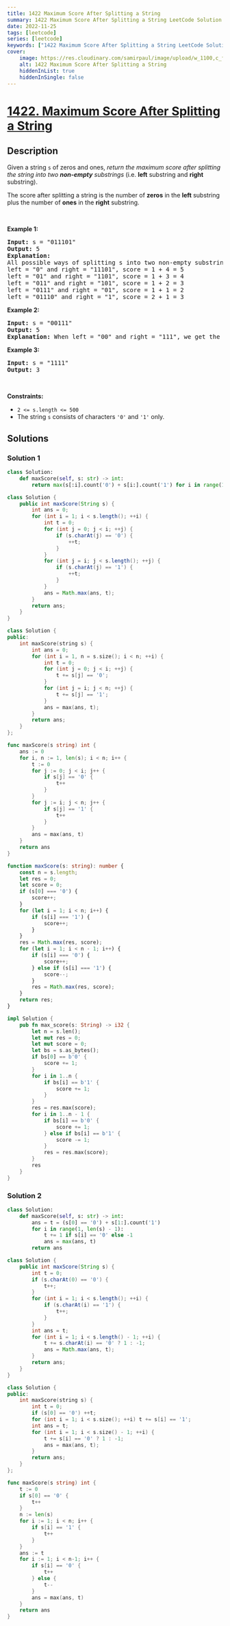 ```yaml
---
title: 1422 Maximum Score After Splitting a String
summary: 1422 Maximum Score After Splitting a String LeetCode Solution Explained
date: 2022-11-25
tags: [leetcode]
series: [leetcode]
keywords: ["1422 Maximum Score After Splitting a String LeetCode Solution Explained in all languages", "1422 Maximum Score After Splitting a String", "LeetCode", "leetcode solution in Python3 C++ Java Go PHP Ruby Swift TypeScript Rust C# JavaScript C", "GeeksforGeeks", "InterviewBit", "Coding Ninjas", "HackerRank", "HackerEarth", "CodeChef", "TopCoder", "AlgoExpert", "freeCodeCamp", "Codeforces", "GitHub", "AtCoder", "Samir Paul"]
cover:
    image: https://res.cloudinary.com/samirpaul/image/upload/w_1100,c_fit,co_rgb:FFFFFF,l_text:Arial_75_bold:1422 Maximum Score After Splitting a String - Solution Explained/problem-solving.webp
    alt: 1422 Maximum Score After Splitting a String
    hiddenInList: true
    hiddenInSingle: false
---
```



# [1422. Maximum Score After Splitting a String](https://leetcode.com/problems/maximum-score-after-splitting-a-string)


## Description

<p>Given a&nbsp;string <code>s</code>&nbsp;of zeros and ones, <em>return the maximum score after splitting the string into two <strong>non-empty</strong> substrings</em> (i.e. <strong>left</strong> substring and <strong>right</strong> substring).</p>

<p>The score after splitting a string is the number of <strong>zeros</strong> in the <strong>left</strong> substring plus the number of <strong>ones</strong> in the <strong>right</strong> substring.</p>

<p>&nbsp;</p>
<p><strong class="example">Example 1:</strong></p>

<pre>
<strong>Input:</strong> s = &quot;011101&quot;
<strong>Output:</strong> 5 
<strong>Explanation:</strong> 
All possible ways of splitting s into two non-empty substrings are:
left = &quot;0&quot; and right = &quot;11101&quot;, score = 1 + 4 = 5 
left = &quot;01&quot; and right = &quot;1101&quot;, score = 1 + 3 = 4 
left = &quot;011&quot; and right = &quot;101&quot;, score = 1 + 2 = 3 
left = &quot;0111&quot; and right = &quot;01&quot;, score = 1 + 1 = 2 
left = &quot;01110&quot; and right = &quot;1&quot;, score = 2 + 1 = 3
</pre>

<p><strong class="example">Example 2:</strong></p>

<pre>
<strong>Input:</strong> s = &quot;00111&quot;
<strong>Output:</strong> 5
<strong>Explanation:</strong> When left = &quot;00&quot; and right = &quot;111&quot;, we get the maximum score = 2 + 3 = 5
</pre>

<p><strong class="example">Example 3:</strong></p>

<pre>
<strong>Input:</strong> s = &quot;1111&quot;
<strong>Output:</strong> 3
</pre>

<p>&nbsp;</p>
<p><strong>Constraints:</strong></p>

<ul>
	<li><code>2 &lt;= s.length &lt;= 500</code></li>
	<li>The string <code>s</code> consists of characters <code>&#39;0&#39;</code> and <code>&#39;1&#39;</code> only.</li>
</ul>

## Solutions

### Solution 1

<!-- tabs:start -->

```python
class Solution:
    def maxScore(self, s: str) -> int:
        return max(s[:i].count('0') + s[i:].count('1') for i in range(1, len(s)))
```

```java
class Solution {
    public int maxScore(String s) {
        int ans = 0;
        for (int i = 1; i < s.length(); ++i) {
            int t = 0;
            for (int j = 0; j < i; ++j) {
                if (s.charAt(j) == '0') {
                    ++t;
                }
            }
            for (int j = i; j < s.length(); ++j) {
                if (s.charAt(j) == '1') {
                    ++t;
                }
            }
            ans = Math.max(ans, t);
        }
        return ans;
    }
}
```

```cpp
class Solution {
public:
    int maxScore(string s) {
        int ans = 0;
        for (int i = 1, n = s.size(); i < n; ++i) {
            int t = 0;
            for (int j = 0; j < i; ++j) {
                t += s[j] == '0';
            }
            for (int j = i; j < n; ++j) {
                t += s[j] == '1';
            }
            ans = max(ans, t);
        }
        return ans;
    }
};
```

```go
func maxScore(s string) int {
	ans := 0
	for i, n := 1, len(s); i < n; i++ {
		t := 0
		for j := 0; j < i; j++ {
			if s[j] == '0' {
				t++
			}
		}
		for j := i; j < n; j++ {
			if s[j] == '1' {
				t++
			}
		}
		ans = max(ans, t)
	}
	return ans
}
```

```ts
function maxScore(s: string): number {
    const n = s.length;
    let res = 0;
    let score = 0;
    if (s[0] === '0') {
        score++;
    }
    for (let i = 1; i < n; i++) {
        if (s[i] === '1') {
            score++;
        }
    }
    res = Math.max(res, score);
    for (let i = 1; i < n - 1; i++) {
        if (s[i] === '0') {
            score++;
        } else if (s[i] === '1') {
            score--;
        }
        res = Math.max(res, score);
    }
    return res;
}
```

```rust
impl Solution {
    pub fn max_score(s: String) -> i32 {
        let n = s.len();
        let mut res = 0;
        let mut score = 0;
        let bs = s.as_bytes();
        if bs[0] == b'0' {
            score += 1;
        }
        for i in 1..n {
            if bs[i] == b'1' {
                score += 1;
            }
        }
        res = res.max(score);
        for i in 1..n - 1 {
            if bs[i] == b'0' {
                score += 1;
            } else if bs[i] == b'1' {
                score -= 1;
            }
            res = res.max(score);
        }
        res
    }
}
```

<!-- tabs:end -->

### Solution 2

<!-- tabs:start -->

```python
class Solution:
    def maxScore(self, s: str) -> int:
        ans = t = (s[0] == '0') + s[1:].count('1')
        for i in range(1, len(s) - 1):
            t += 1 if s[i] == '0' else -1
            ans = max(ans, t)
        return ans
```

```java
class Solution {
    public int maxScore(String s) {
        int t = 0;
        if (s.charAt(0) == '0') {
            t++;
        }
        for (int i = 1; i < s.length(); ++i) {
            if (s.charAt(i) == '1') {
                t++;
            }
        }
        int ans = t;
        for (int i = 1; i < s.length() - 1; ++i) {
            t += s.charAt(i) == '0' ? 1 : -1;
            ans = Math.max(ans, t);
        }
        return ans;
    }
}
```

```cpp
class Solution {
public:
    int maxScore(string s) {
        int t = 0;
        if (s[0] == '0') ++t;
        for (int i = 1; i < s.size(); ++i) t += s[i] == '1';
        int ans = t;
        for (int i = 1; i < s.size() - 1; ++i) {
            t += s[i] == '0' ? 1 : -1;
            ans = max(ans, t);
        }
        return ans;
    }
};
```

```go
func maxScore(s string) int {
	t := 0
	if s[0] == '0' {
		t++
	}
	n := len(s)
	for i := 1; i < n; i++ {
		if s[i] == '1' {
			t++
		}
	}
	ans := t
	for i := 1; i < n-1; i++ {
		if s[i] == '0' {
			t++
		} else {
			t--
		}
		ans = max(ans, t)
	}
	return ans
}
```

<!-- tabs:end -->

<!-- end -->
